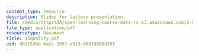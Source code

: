```yaml
---
content_type: resource
description: Slides for lecture presentation.
file: /media/https%3A/open-learning-course-data-rc.s3.amazonaws.com/2-008-design-and-manufacturing-ii-spring-2004/db9153bb6a2c1b57a5134687d886d303_15quality.pdf
file_type: application/pdf
resourcetype: Document
title: 15quality.pdf
uid: db9153bb-6a2c-1b57-a513-4687d886d303
---
```

